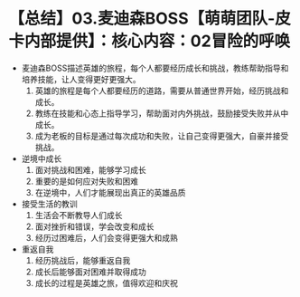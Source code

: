 # 【总结】03.麦迪森BOSS【萌萌团队-皮卡内部提供】：核心内容：02冒险的呼唤

-   麦迪森BOSS描述英雄的旅程，每个人都要经历成长和挑战，教练帮助指导和培养技能，让人变得更好更强大。
    1.  英雄的旅程是每个人都要经历的道路，需要从普通世界开始，经历挑战和成长。
    2.  教练在技能和心态上指导学习，帮助面对内外挑战，鼓励接受失败并从中成长。
    3.  成为老板的目标是通过每次成功和失败，让自己变得更强大，自豪并接受挑战。
-   逆境中成长
    1.  面对挑战和困难，能够学习成长
    2.  重要的是如何应对失败和困难
    3.  在逆境中，人们才能展现出真正的英雄品质
-   接受生活的教训
    1.  生活会不断教导人们成长
    2.  面对挫折和错误，学会改变和成长
    3.  经历过困难后，人们会变得更强大和成熟
-   重返自我
    1.  经历挑战后，能够重返自我
    2.  成长后能够面对困难并取得成功
    3.  成长的过程是英雄之旅，值得欢迎和庆祝